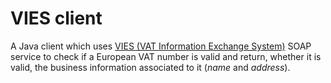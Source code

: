 # VIES client

A Java client which uses [VIES (VAT Information Exchange System)](http://ec.europa.eu/taxation_customs/vies/)
SOAP service to check if a European VAT number is valid and return, whether it is valid, the business
information associated to it (_name_ and _address_).